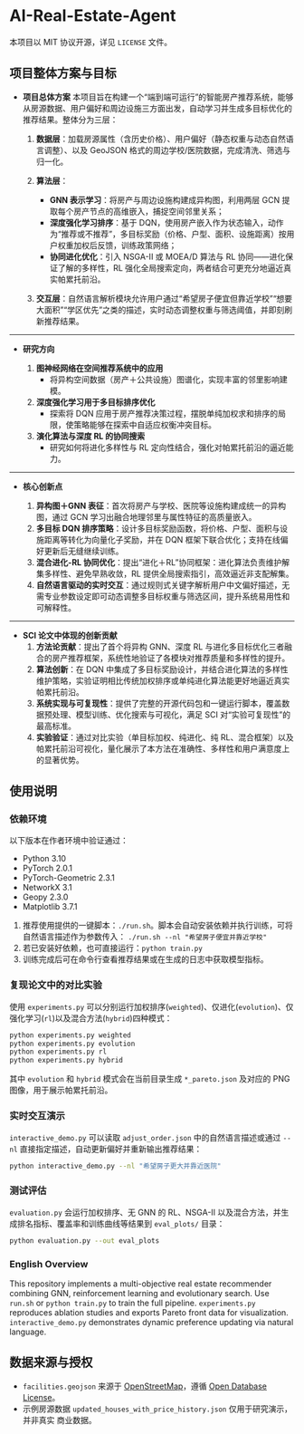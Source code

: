 # AI-Real-Estate-Agent

本项目以 MIT 协议开源，详见 `LICENSE` 文件。

## 项目整体方案与目标

* **项目总体方案**
  本项目旨在构建一个“端到端可运行”的智能房产推荐系统，能够从房源数据、用户偏好和周边设施三方面出发，自动学习并生成多目标优化的推荐结果。整体分为三层：

  1. **数据层**：加载房源属性（含历史价格）、用户偏好（静态权重与动态自然语言调整）、以及 GeoJSON 格式的周边学校/医院数据，完成清洗、筛选与归一化。
  2. **算法层**：

     * **GNN 表示学习**：将房产与周边设施构建成异构图，利用两层 GCN 提取每个房产节点的高维嵌入，捕捉空间邻里关系；
     * **深度强化学习排序**：基于 DQN，使用房产嵌入作为状态输入，动作为“推荐或不推荐”，多目标奖励（价格、户型、面积、设施距离）按用户权重加权后反馈，训练政策网络；
     * **协同进化优化**：引入 NSGA-II 或 MOEA/D 算法与 RL 协同——进化保证了解的多样性，RL 强化全局搜索定向，两者结合可更充分地逼近真实帕累托前沿。
  3. **交互层**：自然语言解析模块允许用户通过“希望房子便宜但靠近学校”“想要大面积”“学区优先”之类的描述，实时动态调整权重与筛选阈值，并即刻刷新推荐结果。

---

* **研究方向**

  1. **图神经网络在空间推荐系统中的应用**
     * 将异构空间数据（房产＋公共设施）图谱化，实现丰富的邻里影响建模。
  2. **深度强化学习用于多目标排序优化**
     * 探索将 DQN 应用于房产推荐决策过程，摆脱单纯加权求和排序的局限，使策略能够在探索中自适应权衡冲突目标。
  3. **演化算法与深度 RL 的协同搜索**
     * 研究如何将进化多样性与 RL 定向性结合，强化对帕累托前沿的逼近能力。

---

* **核心创新点**

  1. **异构图＋GNN 表征**：首次将房产与学校、医院等设施构建成统一的异构图，通过 GCN 学习出融合地理邻里与属性特征的高质量嵌入。
  2. **多目标 DQN 排序策略**：设计多目标奖励函数，将价格、户型、面积与设施距离等转化为向量化子奖励，并在 DQN 框架下联合优化；支持在线偏好更新后无缝继续训练。
  3. **混合进化-RL 协同优化**：提出“进化＋RL”协同框架：进化算法负责维护解集多样性、避免早熟收敛，RL 提供全局搜索指引，高效逼近非支配解集。
  4. **自然语言驱动的实时交互**：通过规则式关键字解析用户中文偏好描述，无需专业参数设定即可动态调整多目标权重与筛选区间，提升系统易用性和可解释性。

---

* **SCI 论文中体现的创新贡献**
  1. **方法论贡献**：提出了首个将异构 GNN、深度 RL 与进化多目标优化三者融合的房产推荐框架，系统性地验证了各模块对推荐质量和多样性的提升。
  2. **算法创新**：在 DQN 中集成了多目标奖励设计，并结合进化算法的多样性维护策略，实验证明相比传统加权排序或单纯进化算法能更好地逼近真实帕累托前沿。
  3. **系统实现与可复现性**：提供了完整的开源代码包和一键运行脚本，覆盖数据预处理、模型训练、优化搜索与可视化，满足 SCI 对“实验可复现性”的最高标准。
  4. **实验验证**：通过对比实验（单目标加权、纯进化、纯 RL、混合框架）以及帕累托前沿可视化，量化展示了本方法在准确性、多样性和用户满意度上的显著优势。

## 使用说明

### 依赖环境

以下版本在作者环境中验证通过：

- Python 3.10
- PyTorch 2.0.1
- PyTorch-Geometric 2.3.1
- NetworkX 3.1
- Geopy 2.3.0
- Matplotlib 3.7.1

1. 推荐使用提供的一键脚本：`./run.sh`。脚本会自动安装依赖并执行训练，可将自然语言描述作为参数传入：
   `./run.sh --nl "希望房子便宜并靠近学校"`
2. 若已安装好依赖，也可直接运行：`python train.py`
3. 训练完成后可在命令行查看推荐结果或在生成的日志中获取模型指标。

### 复现论文中的对比实验

使用 `experiments.py` 可以分别运行加权排序(`weighted`)、仅进化(`evolution`)、仅强化学习(`rl`)以及混合方法(`hybrid`)四种模式：

```bash
python experiments.py weighted
python experiments.py evolution
python experiments.py rl
python experiments.py hybrid
```
其中 `evolution` 和 `hybrid` 模式会在当前目录生成 `*_pareto.json` 及对应的 PNG 图像，用于展示帕累托前沿。

### 实时交互演示

`interactive_demo.py` 可以读取 `adjust_order.json` 中的自然语言描述或通过 `--nl` 直接指定描述，自动更新偏好并重新输出推荐结果：

```bash
python interactive_demo.py --nl "希望房子更大并靠近医院"
```

### 测试评估

`evaluation.py` 会运行加权排序、无 GNN 的 RL、NSGA-II 以及混合方法，并生成排名指标、覆盖率和训练曲线等结果到 `eval_plots/` 目录：

```bash
python evaluation.py --out eval_plots
```

### English Overview

This repository implements a multi-objective real estate recommender combining GNN, reinforcement learning and evolutionary search. Use `run.sh` or `python train.py` to train the full pipeline. `experiments.py` reproduces ablation studies and exports Pareto front data for visualization. `interactive_demo.py` demonstrates dynamic preference updating via natural language.

## 数据来源与授权

- `facilities.geojson` 来源于 [OpenStreetMap](https://www.openstreetmap.org/)，遵循
  [Open Database License](https://opendatacommons.org/licenses/odbl/)。
- 示例房源数据 `updated_houses_with_price_history.json` 仅用于研究演示，并非真实
  商业数据。

